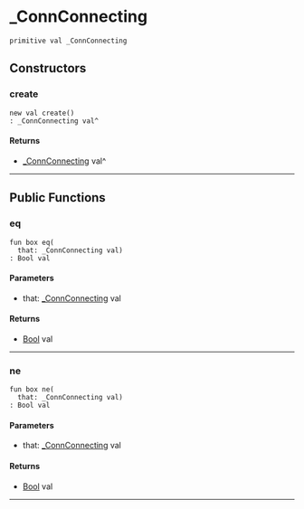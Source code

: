 # _ConnConnecting

```pony
primitive val _ConnConnecting
```

## Constructors

### create

```pony
new val create()
: _ConnConnecting val^
```

#### Returns

* [_ConnConnecting](net-http-_ConnConnecting) val^

---

## Public Functions

### eq

```pony
fun box eq(
  that: _ConnConnecting val)
: Bool val
```
#### Parameters

*   that: [_ConnConnecting](net-http-_ConnConnecting) val

#### Returns

* [Bool](builtin-Bool) val

---

### ne

```pony
fun box ne(
  that: _ConnConnecting val)
: Bool val
```
#### Parameters

*   that: [_ConnConnecting](net-http-_ConnConnecting) val

#### Returns

* [Bool](builtin-Bool) val

---

